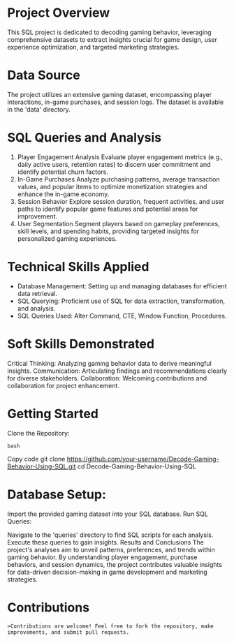  # Project Overview
   This SQL project is dedicated to decoding gaming behavior, leveraging comprehensive datasets to extract insights crucial for game design, user experience optimization, 
   and targeted marketing strategies.

 # Data Source
   The project utilizes an extensive gaming dataset, encompassing player interactions, in-game purchases, and session logs. The dataset is available in the 'data' directory.

 # SQL Queries and Analysis
   1. Player Engagement Analysis
      Evaluate player engagement metrics (e.g., daily active users, retention rates) to discern user commitment and identify potential churn factors.
   2. In-Game Purchases
      Analyze purchasing patterns, average transaction values, and popular items to optimize monetization strategies and enhance the in-game economy.
   3. Session Behavior
      Explore session duration, frequent activities, and user paths to identify popular game features and potential areas for improvement.
   4. User Segmentation
      Segment players based on gameplay preferences, skill levels, and spending habits, providing targeted insights for personalized gaming experiences.

# Technical Skills Applied
 - Database Management: Setting up and managing databases for efficient data retrieval.
 - SQL Querying: Proficient use of SQL for data extraction, transformation, and analysis.
 - SQL Queries Used: Alter Command, CTE, Window Function, Procedures.
   
# Soft Skills Demonstrated
   Critical Thinking: Analyzing gaming behavior data to derive meaningful insights.
  Communication: Articulating findings and recommendations clearly for diverse stakeholders.
   Collaboration: Welcoming contributions and collaboration for project enhancement.

  # Getting Started
   Clone the Repository:

    bash
  Copy code
   git clone https://github.com/your-username/Decode-Gaming-Behavior-Using-SQL.git
   cd Decode-Gaming-Behavior-Using-SQL
  # Database Setup:

   Import the provided gaming dataset into your SQL database.
   Run SQL Queries:

   Navigate to the 'queries' directory to find SQL scripts for each analysis. Execute these queries to gain insights.
   Results and Conclusions
   The project's analyses aim to unveil patterns, preferences, and trends within gaming behavior. By understanding player engagement, purchase behaviors, and session 
   dynamics, the project contributes valuable insights for data-driven decision-making in game development and marketing strategies.

  # Contributions
    >Contributions are welcome! Feel free to fork the repository, make improvements, and submit pull requests.

